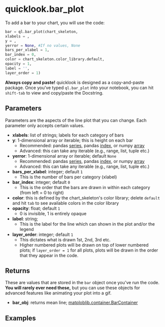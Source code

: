 # quicklook.bar_plot
To add a bar to your chart, you will use the code:
```python
bar = ql.bar_plot(chart_skeleton,
xlabels = ,
y = ,
yerror = None, #If no values, None
bars_per_xlabel = 1,
bar_index = 0,
color = chart_skeleton.color_library.default,
opacity = 1,
label = '',
layer_order = 1)
```

**Always copy and paste!** quicklook is designed as a copy-and-paste package. Once you've typed `ql.bar_plot` into your notebook, you can hit `shift-tab` to view and copy/paste the Docstring.
## Parameters
Parameters are the aspects of the line plot that you can change. Each parameter only accepts certain values.
- **xlabels**: list of strings; labels for each category of bars
- **y**: 1-dimensional array or iterable; this is height on each bar
    - Recommended: pandas [series](https://pandas.pydata.org/docs/reference/api/pandas.Series.html), pandas [index](https://pandas.pydata.org/docs/reference/api/pandas.Index.html), or numpy [array](https://numpy.org/doc/stable/reference/generated/numpy.array.html)
    - Advanced: this can take any iterable (e.g., range, list, tuple etc.)
- **yerror**: 1-dimensional array or iterable; default `None`
    - Recommended: pandas [series](https://pandas.pydata.org/docs/reference/api/pandas.Series.html), pandas [index](https://pandas.pydata.org/docs/reference/api/pandas.Index.html), or numpy [array](https://numpy.org/doc/stable/reference/generated/numpy.array.html)
    - Advanced: this can take any iterable (e.g., range, list, tuple etc.)
- **bars_per_xlabel**: integer; default `1`
    - This is the number of bars per category (xlabel)
- **bar_index**: integer; default `0`
    - This is the order that the bars are drawn in within each category (from left = 0 to right)
- **color**: this is defined by the chart_skeleton's color library; delete `default` and hit `tab` to see available colors in the color library
- **opacity**: float; default `1`
    - 0 is invisible, 1 is entirely opaque
- **label**: string;
    - This is the label for the line which can shown in the plot and/or the legend
- **layer_order**: integer; default `1`
    - This dictates what is drawn 1st, 2nd, 3rd etc.
    - Higher numbered plots will be drawn on top of lower numbered plots; if `layer_order = 1` for all plots, plots will be drawn in the order that they appear in the code.
## Returns
These are values that are stored in the `bar` object once you've run the code. **You will rarely ever need these,** but you can use these objects for advanced features like animating your plot into a gif.
- **bar_obj**: returns mean line; [matploblib.container.BarContainer](https://matplotlib.org/stable/api/container_api.html#matplotlib.container.BarContainer)
## Examples
